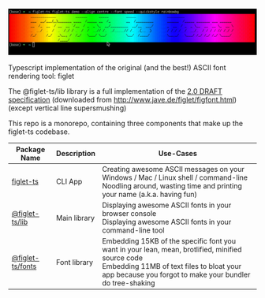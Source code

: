 ![Figlet TS Logo](./docs/figlet-ts-demo-03.gif 'Figlet TS')

Typescript implementation of the original (and the best!) ASCII font rendering tool: figlet

The @figlet-ts/lib library is a full implementation of the [2.0 DRAFT specification](./assets/reference/figfont.html) (downloaded from http://www.jave.de/figlet/figfont.html) (except vertical line supersmushing)

This repo is a monorepo, containing three components that make up the figlet-ts codebase.

| Package Name                       | Description  | Use-Cases                                                                                                                                                                                                    |
| ---------------------------------- | ------------ | ------------------------------------------------------------------------------------------------------------------------------------------------------------------------------------------------------------ |
| [figlet-ts](packages/figlet-ts)    | CLI App      | Creating awesome ASCII messages on your Windows / Mac / Linux shell / command-line <br/>Noodling around, wasting time and printing your name (a.k.a. having fun)                                             |
| [@figlet-ts/lib](packages/lib)     | Main library | Displaying awesome ASCII fonts in your browser console<br/>Displaying awesome ASCII fonts in your command-line tool                                                                                          |
| [@figlet-ts/fonts](packages/fonts) | Font library | Embedding 15KB of the specific font you want in your lean, mean, brotlified, minified source code<br/>Embedding 11MB of text files to bloat your app because you forgot to make your bundler do tree-shaking |
